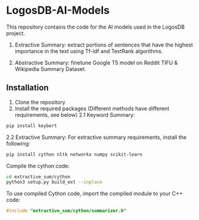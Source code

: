 # LogosDB-AI-Models
This repository contains the code for the AI models used in the LogosDB project. 

1. Extractive Summary: extract portions of sentences that have the highest importance in the text using Tf-idf and TextRank algorithms.

2. Abstractive Summary: finetune Google T5 model on Reddit TIFU & Wikipedia Summary Dataset.

## Installation
1. Clone the repository
2. Install the required packages (Different methods have different requirements, see below)
2.1 Keyword Summary:
```bash
pip install keybert
```

2.2 Extractive Summary:
For extractive summary requirements, install the following:
```bash
pip install cython nltk networkx numpy scikit-learn
```

Compile the cython code:
```bash
cd extractive_sum/cython
python3 setup.py build_ext --inplace
```

To use compiled Cython code, import the compiled module to your C++ code:
```cpp
#include "extractive_sum/cython/summarizer.h"
```

